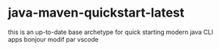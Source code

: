 # java-maven-quickstart-latest

 this is an up-to-date base archetype for quick starting modern java CLI apps 
bonjour
modif par vscode


